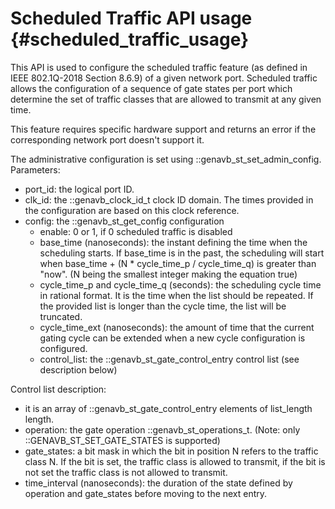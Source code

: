 Scheduled Traffic API usage {#scheduled_traffic_usage}
======================================

This API is used to configure the scheduled traffic feature (as defined in IEEE 802.1Q-2018 Section 8.6.9) of a given network port.
Scheduled traffic allows the configuration of a sequence of gate states per port which determine the set of traffic classes that are allowed to transmit at any given time.

This feature requires specific hardware support and returns an error if the corresponding network port doesn't support it.

The administrative configuration is set using ::genavb_st_set_admin_config. 
Parameters:
* port_id: the logical port ID.
* clk_id: the ::genavb_clock_id_t clock ID domain. The times provided in the configuration are based on this clock reference.
* config: the ::genavb_st_get_config configuration 
    + enable: 0 or 1, if 0 scheduled traffic is disabled
    + base_time (nanoseconds): the instant defining the time when the scheduling starts. If base_time is in the past, the scheduling will start when base_time + (N * cycle_time_p / cycle_time_q) is greater than "now". (N being the smallest integer making the equation true)
    + cycle_time_p and cycle_time_q (seconds): the scheduling cycle time in rational format. It is the time when the list should be repeated. If the provided list is longer than the cycle time, the list will be truncated.
    + cycle_time_ext (nanoseconds): the amount of time that the current gating cycle can be extended when a new cycle configuration is configured.  
    + control_list: the ::genavb_st_gate_control_entry control list (see description below)

Control list description:
* it is an array of ::genavb_st_gate_control_entry elements of list_length length.
* operation: the gate operation ::genavb_st_operations_t. (Note: only ::GENAVB_ST_SET_GATE_STATES is supported)
* gate_states: a bit mask in which the bit in position N refers to the traffic class N. If the bit is set, the traffic class is allowed to transmit, if the bit is not set the traffic class is not allowed to transmit.
* time_interval (nanoseconds): the duration of the state defined by operation and gate_states before moving to the next entry. 
